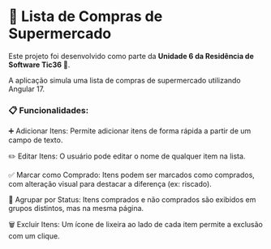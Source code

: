 # 🛒 Lista de Compras de Supermercado
Este projeto foi desenvolvido como parte da **Unidade 6 da Residência de Software Tic36 🚀**. 

A aplicação simula uma lista de compras de supermercado utilizando Angular 17.

### 📋 Funcionalidades: 
➕ Adicionar Itens: Permite adicionar itens de forma rápida a partir de um campo de texto.

✏️ Editar Itens: O usuário pode editar o nome de qualquer item na lista.

✅ Marcar como Comprado: Itens podem ser marcados como comprados, com alteração visual para destacar a diferença (ex: riscado).

📂 Agrupar por Status: Itens comprados e não comprados são exibidos em grupos distintos, mas na mesma página.

🗑️ Excluir Itens: Um ícone de lixeira ao lado de cada item permite a exclusão com um clique.
